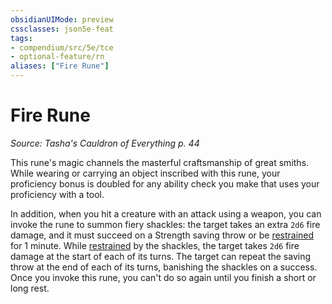 ```yaml
---
obsidianUIMode: preview
cssclasses: json5e-feat
tags:
- compendium/src/5e/tce
- optional-feature/rn
aliases: ["Fire Rune"]
---
```

# Fire Rune
*Source: Tasha's Cauldron of Everything p. 44*  

This rune's magic channels the masterful craftsmanship of great smiths. While wearing or carrying an object inscribed with this rune, your proficiency bonus is doubled for any ability check you make that uses your proficiency with a tool.

In addition, when you hit a creature with an attack using a weapon, you can invoke the rune to summon fiery shackles: the target takes an extra `2d6` fire damage, and it must succeed on a Strength saving throw or be [restrained](Mechanics/Rules/conditions.md#Restrained) for 1 minute. While [restrained](Mechanics/Rules/conditions.md#Restrained) by the shackles, the target takes `2d6` fire damage at the start of each of its turns. The target can repeat the saving throw at the end of each of its turns, banishing the shackles on a success. Once you invoke this rune, you can't do so again until you finish a short or long rest.
